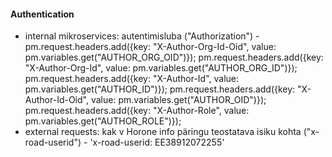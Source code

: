#### Authentication
- internal mikroservices: autentimisluba ("Authorization") - 
    pm.request.headers.add({key: "X-Author-Org-Id-Oid", value: pm.variables.get("AUTHOR_ORG_OID")});
    pm.request.headers.add({key: "X-Author-Org-Id", value: pm.variables.get("AUTHOR_ORG_ID")});
    pm.request.headers.add({key: "X-Author-Id", value: pm.variables.get("AUTHOR_ID")});
    pm.request.headers.add({key: "X-Author-Id-Oid", value: pm.variables.get("AUTHOR_OID")});
    pm.request.headers.add({key: "X-Author-Role", value: pm.variables.get("AUTHOR_ROLE")});
- external requests: kak v Horone
    info päringu teostatava isiku kohta ("x-road-userid") - 'x-road-userid: EE38912072255'

    